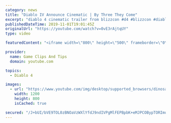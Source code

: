 ```yaml
---
category: news
title: "Diablo IV Announce Cinematic | By Three They Come"
excerpt: "diablo 4 cinematic trailer from blizzcon #d4 #blizzcon #diablo."
publishedDateTime: 2019-11-01T19:01:45Z
originalUrl: "https://youtube.com/watch?v=0vE3rAjtqUY"
type: video

featuredContent: "<iframe width=\"800\" height=\"500\" frameborder=\"0\" src=\"https://www.youtube.com/embed/0vE3rAjtqUY\" allow=\"accelerometer; autoplay; encrypted-media; gyroscope; picture-in-picture\" allowfullscreen></iframe>"

provider:
  name: Game Clips And Tips
  domain: youtube.com

topics:
  - Diablo 4

images:
  - url: "https://www.youtube.com/img/desktop/supported_browsers/dinosaur.png"
    width: 1200
    height: 800
    isCached: true

secured: "/J+bUI/bVE9TOL0zBNOaVzWXlYfdJ9ndIVPgMlFEPBpbK+eMJPCOBypTORImuH8kjGcYLbhPfdPF3ryhjoXoqP4QOv3Oo/h14oZfz2y7G0DuEzf5qwe4ZSHAn12EpKkcALe8UAlyfF5dlv2iFCfVCuPnrTuB5qUeGiRqemkGSMSy/BRqG8Zy7jZv8OcTjog7K29o8TR7kY9NifVFZbu/bUY20zecmaOrQhIfq0vSR7KYlEodq7L7QbBOxFyDKv5UeXH4FMkeZDLPxqhj3PWsdP6I4JYRnPcdkothmarB8lntUeOTnlsUTqwVtw04MvlUKkGWkjr4tCS6nbd/XMMp3FrV4h2vqRLVeMbhLP8Dw3nnIURf0HUx9EktQZHjnTBbclfPRHs9oKRo/DEGUOdD4w==;uDOThUy7obAWnPTAuevxbQ=="
---
```


